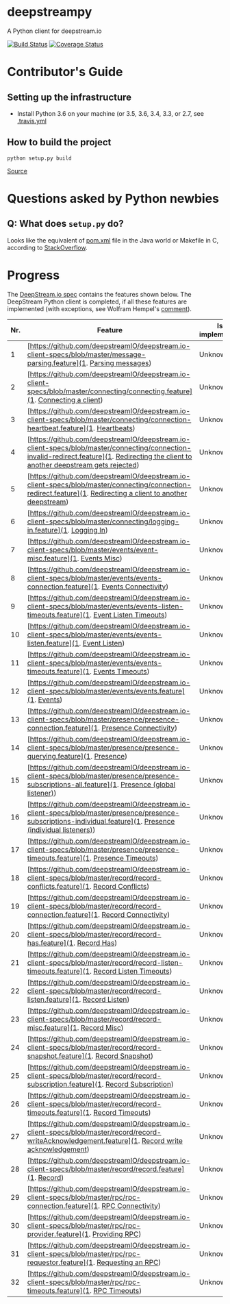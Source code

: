 # deepstreampy
A Python client for deepstream.io

[![Build Status](https://travis-ci.org/YavorPaunov/deepstreampy.svg)](https://travis-ci.org/YavorPaunov/deepstreampy)
[![Coverage Status](https://coveralls.io/repos/github/YavorPaunov/deepstreampy/badge.svg)](https://coveralls.io/github/YavorPaunov/deepstreampy)

# Contributor's Guide

## Setting up the infrastructure

* Install Python 3.6 on your machine (or 3.5, 3.6, 3.4, 3.3, or 2.7, see [.travis.yml](https://github.com/dpisarenko/deepstreampy/blob/dev/.travis.yml) 

## How to build the project

`python setup.py build`

[Source](https://pythonhosted.org/an_example_pypi_project/setuptools.html)

# Questions asked by Python newbies

## Q: What does `setup.py` do?

Looks like the equivalent of [pom.xml](https://en.wikipedia.org/wiki/Apache_Maven#Project_Object_Model) file in the Java world or Makefile in C, according to [StackOverflow](https://stackoverflow.com/questions/1471994/what-is-setup-py). 

# Progress

The [DeepStream.io spec](https://github.com/deepstreamIO/deepstream.io-client-specs) contains the features shown below. The DeepStream Python client is completed, if all these features are implemented (with exceptions, see Wolfram Hempel's [comment](https://github.com/deepstreamIO/deepstream.io/issues/72)). 

| Nr. | Feature | Is it implemented? | Notes |
| --- | ------- | ------------------ | ----- |
|1|[https://github.com/deepstreamIO/deepstream.io-client-specs/blob/master/message-parsing.feature](1. [Parsing messages](https://github.com/deepstreamIO/deepstream.io-client-specs/blob/master/message-parsing.feature))|Unknown||
|2|[https://github.com/deepstreamIO/deepstream.io-client-specs/blob/master/connecting/connecting.feature](1. [Connecting a client](https://github.com/deepstreamIO/deepstream.io-client-specs/blob/master/connecting/connecting.feature))|Unknown||
|3|[https://github.com/deepstreamIO/deepstream.io-client-specs/blob/master/connecting/connection-heartbeat.feature](1. [Heartbeats](https://github.com/deepstreamIO/deepstream.io-client-specs/blob/master/connecting/connection-heartbeat.feature))|Unknown||
|4|[https://github.com/deepstreamIO/deepstream.io-client-specs/blob/master/connecting/connection-invalid-redirect.feature](1. [Redirecting the client to another deepstream gets rejected](https://github.com/deepstreamIO/deepstream.io-client-specs/blob/master/connecting/connection-invalid-redirect.feature))|Unknown||
|5|[https://github.com/deepstreamIO/deepstream.io-client-specs/blob/master/connecting/connection-redirect.feature](1. [Redirecting a client to another deepstream](https://github.com/deepstreamIO/deepstream.io-client-specs/blob/master/connecting/connection-redirect.feature))|Unknown||
|6|[https://github.com/deepstreamIO/deepstream.io-client-specs/blob/master/connecting/logging-in.feature](1. [Logging In](https://github.com/deepstreamIO/deepstream.io-client-specs/blob/master/connecting/logging-in.feature))|Unknown||
|7|[https://github.com/deepstreamIO/deepstream.io-client-specs/blob/master/events/event-misc.feature](1. [Events Misc](https://github.com/deepstreamIO/deepstream.io-client-specs/blob/master/events/event-misc.feature))|Unknown||
|8|[https://github.com/deepstreamIO/deepstream.io-client-specs/blob/master/events/events-connection.feature](1. [Events Connectivity](https://github.com/deepstreamIO/deepstream.io-client-specs/blob/master/events/events-connection.feature))|Unknown||
|9|[https://github.com/deepstreamIO/deepstream.io-client-specs/blob/master/events/events-listen-timeouts.feature](1. [Event Listen Timeouts](https://github.com/deepstreamIO/deepstream.io-client-specs/blob/master/events/events-listen-timeouts.feature))|Unknown||
|10|[https://github.com/deepstreamIO/deepstream.io-client-specs/blob/master/events/events-listen.feature](1. [Event Listen](https://github.com/deepstreamIO/deepstream.io-client-specs/blob/master/events/events-listen.feature))|Unknown||
|11|[https://github.com/deepstreamIO/deepstream.io-client-specs/blob/master/events/events-timeouts.feature](1. [Events Timeouts](https://github.com/deepstreamIO/deepstream.io-client-specs/blob/master/events/events-timeouts.feature))|Unknown||
|12|[https://github.com/deepstreamIO/deepstream.io-client-specs/blob/master/events/events.feature](1. [Events](https://github.com/deepstreamIO/deepstream.io-client-specs/blob/master/events/events.feature))|Unknown||
|13|[https://github.com/deepstreamIO/deepstream.io-client-specs/blob/master/presence/presence-connection.feature](1. [Presence Connectivity](https://github.com/deepstreamIO/deepstream.io-client-specs/blob/master/presence/presence-connection.feature))|Unknown||
|14|[https://github.com/deepstreamIO/deepstream.io-client-specs/blob/master/presence/presence-querying.feature](1. [Presence](https://github.com/deepstreamIO/deepstream.io-client-specs/blob/master/presence/presence-querying.feature))|Unknown||
|15|[https://github.com/deepstreamIO/deepstream.io-client-specs/blob/master/presence/presence-subscriptions-all.feature](1. [Presence (global listener)](https://github.com/deepstreamIO/deepstream.io-client-specs/blob/master/presence/presence-subscriptions-all.feature))|Unknown||
|16|[https://github.com/deepstreamIO/deepstream.io-client-specs/blob/master/presence/presence-subscriptions-individual.feature](1. [Presence (individual listeners)](https://github.com/deepstreamIO/deepstream.io-client-specs/blob/master/presence/presence-subscriptions-individual.feature))|Unknown||
|17|[https://github.com/deepstreamIO/deepstream.io-client-specs/blob/master/presence/presence-timeouts.feature](1. [Presence Timeouts](https://github.com/deepstreamIO/deepstream.io-client-specs/blob/master/presence/presence-timeouts.feature))|Unknown||
|18|[https://github.com/deepstreamIO/deepstream.io-client-specs/blob/master/record/record-conflicts.feature](1. [Record Conflicts](https://github.com/deepstreamIO/deepstream.io-client-specs/blob/master/record/record-conflicts.feature))|Unknown||
|19|[https://github.com/deepstreamIO/deepstream.io-client-specs/blob/master/record/record-connection.feature](1. [Record Connectivity](https://github.com/deepstreamIO/deepstream.io-client-specs/blob/master/record/record-connection.feature))|Unknown||
|20|[https://github.com/deepstreamIO/deepstream.io-client-specs/blob/master/record/record-has.feature](1. [Record Has](https://github.com/deepstreamIO/deepstream.io-client-specs/blob/master/record/record-has.feature))|Unknown||
|21|[https://github.com/deepstreamIO/deepstream.io-client-specs/blob/master/record/record-listen-timeouts.feature](1. [Record Listen Timeouts](https://github.com/deepstreamIO/deepstream.io-client-specs/blob/master/record/record-listen-timeouts.feature))|Unknown||
|22|[https://github.com/deepstreamIO/deepstream.io-client-specs/blob/master/record/record-listen.feature](1. [Record Listen](https://github.com/deepstreamIO/deepstream.io-client-specs/blob/master/record/record-listen.feature))|Unknown||
|23|[https://github.com/deepstreamIO/deepstream.io-client-specs/blob/master/record/record-misc.feature](1. [Record Misc](https://github.com/deepstreamIO/deepstream.io-client-specs/blob/master/record/record-misc.feature))|Unknown||
|24|[https://github.com/deepstreamIO/deepstream.io-client-specs/blob/master/record/record-snapshot.feature](1. [Record Snapshot](https://github.com/deepstreamIO/deepstream.io-client-specs/blob/master/record/record-snapshot.feature))|Unknown||
|25|[https://github.com/deepstreamIO/deepstream.io-client-specs/blob/master/record/record-subscription.feature](1. [Record Subscription](https://github.com/deepstreamIO/deepstream.io-client-specs/blob/master/record/record-subscription.feature))|Unknown||
|26|[https://github.com/deepstreamIO/deepstream.io-client-specs/blob/master/record/record-timeouts.feature](1. [Record Timeouts](https://github.com/deepstreamIO/deepstream.io-client-specs/blob/master/record/record-timeouts.feature))|Unknown||
|27|[https://github.com/deepstreamIO/deepstream.io-client-specs/blob/master/record/record-writeAcknowledgement.feature](1. [Record write acknowledgement](https://github.com/deepstreamIO/deepstream.io-client-specs/blob/master/record/record-writeAcknowledgement.feature))|Unknown||
|28|[https://github.com/deepstreamIO/deepstream.io-client-specs/blob/master/record/record.feature](1. [Record](https://github.com/deepstreamIO/deepstream.io-client-specs/blob/master/record/record.feature))|Unknown||
|29|[https://github.com/deepstreamIO/deepstream.io-client-specs/blob/master/rpc/rpc-connection.feature](1. [RPC Connectivity](https://github.com/deepstreamIO/deepstream.io-client-specs/blob/master/rpc/rpc-connection.feature))|Unknown||
|30|[https://github.com/deepstreamIO/deepstream.io-client-specs/blob/master/rpc/rpc-provider.feature](1. [Providing RPC](https://github.com/deepstreamIO/deepstream.io-client-specs/blob/master/rpc/rpc-provider.feature))|Unknown||
|31|[https://github.com/deepstreamIO/deepstream.io-client-specs/blob/master/rpc/rpc-requestor.feature](1. [Requesting an RPC](https://github.com/deepstreamIO/deepstream.io-client-specs/blob/master/rpc/rpc-requestor.feature))|Unknown||
|32|[https://github.com/deepstreamIO/deepstream.io-client-specs/blob/master/rpc/rpc-timeouts.feature](1. [RPC Timeouts](https://github.com/deepstreamIO/deepstream.io-client-specs/blob/master/rpc/rpc-timeouts.feature))|Unknown||

